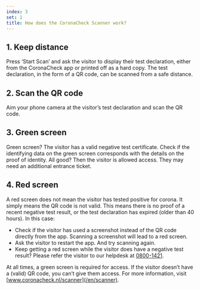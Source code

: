 ```yaml
---
index: 3
set: 1
title: How does the CoronaCheck Scanner work?
---
```

## 1. Keep distance

Press ‘Start Scan’ and ask the visitor to display their test declaration, either from the CoronaCheck app or printed off as a hard copy. The test declaration, in the form of a QR code, can be scanned from a safe distance. 

## 2. Scan the QR code

Aim your phone camera at the visitor’s test declaration and scan the QR code.

## 3. Green screen

Green screen? The visitor has a valid negative test certificate. Check if the identifying data on the green screen corresponds with the details on the proof of identity. All good? Then the visitor is allowed access. They may need an additional entrance ticket. 

## 4. Red screen
A red screen does not mean the visitor has tested positive for corona. It simply means the QR code is not valid. This means there is no proof of a recent negative test result, or the test declaration has expired (older than 40 hours). In this case:

- Check if the visitor has used a screenshot instead of the QR code directly from the app. Scanning a screenshot will lead to a red screen.
- Ask the visitor to restart the app. And try scanning again. 
- Keep getting a red screen while the visitor does have a negative test result? Please refer the visitor to our helpdesk at <a href="tel:0800-1421">0800-1421</a>.

At all times, a green screen is required for access. If the visitor doesn’t have a (valid) QR code, you can’t give them access. For more information, visit [www.coronacheck.nl/scanner](/en/scanner).
